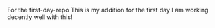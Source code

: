 For the first-day-repo
This is my addition for the first day 
I am working decently well with this!
